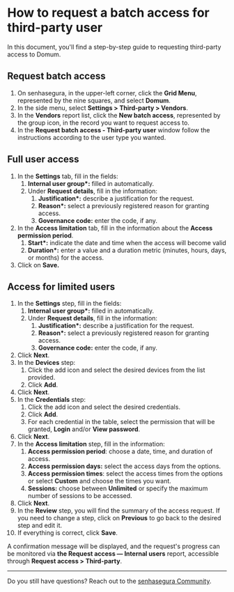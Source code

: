 # How to request a batch access for third-party user

In this document, you'll find a step-by-step guide to requesting third-party access to Domum.

## Request batch access

1. On senhasegura, in the upper-left corner, click the **Grid Menu**, represented by the nine squares, and select **Domum**.  
2. In the side menu, select **Settings \> Third-party \> Vendors**.  
3. In the **Vendors** report list, click the **New batch access**, represented by the group icon, in the record you want to request access to.  
4. In the **Request batch access \- Third-party user** window follow the instructions according to the user type you wanted.

## Full user access

1. In the **Settings** tab, fill in the fields:  
   1. **Internal user group\*:** filled in automatically.  
   2. Under **Request details**, fill in the information:  
      1. **Justification\*:** describe a justification for the request.  
      2. **Reason\*:** select a previously registered reason for granting access.  
      3. **Governance code:** enter the code, if any.  
2. In the **Access limitation** tab, fill in the information about the **Access permission period**.  
   1. **Start\*:** indicate the date and time when the access will become valid  
   2. **Duration\*:** enter a value and a duration metric (minutes, hours, days, or months) for the access.  
3. Click on **Save.**

## Access for limited users

1. In the **Settings** step, fill in the fields:  
   1. **Internal user group\*:** filled in automatically.  
   2. Under **Request details**, fill in the information:  
      1. **Justification\*:** describe a justification for the request.  
      2. **Reason\*:** select a previously registered reason for granting access.  
      3. **Governance code:** enter the code, if any.  
2. Click **Next**.  
3. In the **Devices** step:
   1. Click the add icon and select the desired devices from the list provided.  
   2. Click **Add**.  
4. Click **Next**.  
5. In the **Credentials** step:
   1. Click the add icon and select the desired credentials.  
   2. Click **Add**.  
   3. For each credential in the table, select the permission that will be granted, **Login** and/or **View password**.  
6. Click **Next**.  
7. In the **Access limitation** step, fill in the information:  
   1. **Access permission period**: choose a date, time, and duration of access.  
   2. **Access permission days:** select the access days from the options.  
   3. **Access permission times**: select the access times from the options or select **Custom** and choose the times you want.  
   4. **Sessions:** choose between **Unlimited** or specify the maximum number of sessions to be accessed.  
8. Click **Next**.  
9. In the **Review** step, you will find the summary of the access request. If you need to change a step, click on **Previous** to go back to the desired step and edit it.  
10. If everything is correct, click **Save**.

A confirmation message will be displayed, and the request's progress can be monitored via **the Request access — Internal users** report, accessible through **Request access \> Third-party**.

---

Do you still have questions? Reach out to the [senhasegura Community](https://community.senhasegura.io/).
